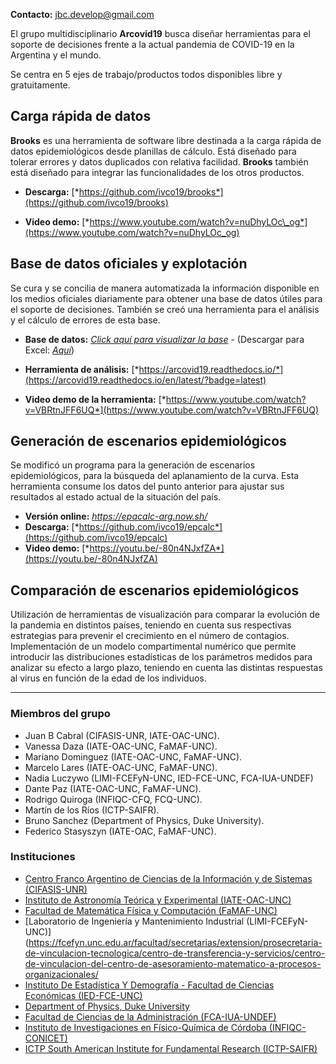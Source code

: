 
**Contacto:** jbc.develop@gmail.com

El grupo multidisciplinario **Arcovid19** busca diseñar herramientas
para el soporte de decisiones frente a la actual pandemia de COVID-19 en
la Argentina y el mundo.

Se centra en 5 ejes de trabajo/productos todos disponibles libre y
gratuitamente.

Carga rápida de datos 
----------------------

**Brooks** es una herramienta de software libre destinada a la carga
rápida de datos epidemiológicos desde planillas de cálculo. Está
diseñado para tolerar errores y datos duplicados con relativa facilidad.
**Brooks** también está diseñado para integrar las funcionalidades de
los otros productos.

-   **Descarga:** [*https://github.com/ivco19/brooks*](https://github.com/ivco19/brooks)

-   **Video demo:** [*https://www.youtube.com/watch?v=nuDhyLOc\_og*](https://www.youtube.com/watch?v=nuDhyLOc_og)

Base de datos oficiales y explotación
-------------------------------------

Se cura y se concilia de manera automatizada la información disponible
en los medios oficiales diariamente para obtener una base de datos
útiles para el soporte de decisiones. También se creó una herramienta
para el análisis y el cálculo de errores de esta base.

-   **Base de datos:** [*Click aquí para visualizar la base*](https://docs.google.com/spreadsheets/d/e/2PACX-1vTfinng5SDBH9RSJMHJk28dUlW3VVSuvqaBSGzU-fYRTVLCzOkw1MnY17L2tWsSOppHB96fr21Ykbyv/pub) -
    (Descargar para Excel: [*Aquí*](https://github.com/ivco19/libs/raw/master/databases/cases.xlsx))

-   **Herramienta de análisis:**
    [*https://arcovid19.readthedocs.io/*](https://arcovid19.readthedocs.io/en/latest/?badge=latest)

-   **Video demo de la herramienta:**
    [*https://www.youtube.com/watch?v=VBRtnJFF6UQ*](https://www.youtube.com/watch?v=VBRtnJFF6UQ)

Generación de escenarios epidemiológicos
----------------------------------------

Se modificó un programa para la generación de escenarios
epidemiológicos, para la búsqueda del aplanamiento de la curva. Esta
herramienta consume los datos del punto anterior para ajustar sus
resultados al estado actual de la situación del país.

-   **Versión online:** *https://epacalc-arg.now.sh/*
-   **Descarga:**
    [*https://github.com/ivco19/epcalc*](https://github.com/ivco19/epcalc)
-   **Video demo:**
    [*https://youtu.be/-80n4NJxfZA*](https://youtu.be/-80n4NJxfZA)


Comparación de escenarios epidemiológicos
-----------------------------------------

Utilización de herramientas de visualización para comparar la evolución
de la pandemia en distintos países, teniendo en cuenta sus respectivas
estrategias para prevenir el crecimiento en el número de contagios.
Implementación de un modelo compartimental numérico que permite
introducir las distribuciones estadísticas de los parámetros medidos
para analizar su efecto a largo plazo, teniendo en cuenta las distintas
respuestas al virus en función de la edad de los individuos.

----

### Miembros del grupo

-   Juan B Cabral (CIFASIS-UNR, IATE-OAC-UNC).
-   Vanessa Daza (IATE-OAC-UNC, FaMAF-UNC).
-   Mariano Dominguez (IATE-OAC-UNC, FaMAF-UNC).
-   Marcelo Lares (IATE-OAC-UNC, FaMAF-UNC).
-   Nadia Luczywo (LIMI-FCEFyN-UNC, IED-FCE-UNC, FCA-IUA-UNDEF)
-   Dante Paz (IATE-OAC-UNC, FaMAF-UNC).
-   Rodrigo Quiroga (INFIQC-CFQ, FCQ-UNC).
-   Martín de los Ríos (ICTP-SAIFR).
-   Bruno Sanchez (Department of Physics, Duke University).
-   Federico Stasyszyn (IATE-OAC, FaMAF-UNC).

### Instituciones

-   [Centro Franco Argentino de Ciencias de la Información y de Sistemas (CIFASIS-UNR)](https://www.cifasis-conicet.gov.ar/)
-   [Instituto de Astronomía Teórica y Experimental (IATE-OAC-UNC)](http://iate.oac.uncor.edu/)
-   [Facultad de Matemática Física y Computación (FaMAF-UNC)](https://www.famaf.unc.edu.ar/)
-   [Laboratorio de Ingeniería y Mantenimiento Industrial
    (LIMI-FCEFyN-UNC)](https://fcefyn.unc.edu.ar/facultad/secretarias/extension/prosecretaria-de-vinculacion-tecnologica/centro-de-transferencia-y-servicios/centro-de-vinculacion-del-centro-de-asesoramiento-matematico-a-procesos-organizacionales/
-   [Instituto De Estadística Y Demografía - Facultad de Ciencias Económicas (IED-FCE-UNC)](http://www.eco.unc.edu.ar/instituto-de-estadistica-y-demografia)
-   [Department of Physics, Duke University](https://phy.duke.edu/)
-   [Facultad de Ciencias de la Administración (FCA-IUA-UNDEF)](https://www.iua.edu.ar/)
-   [Instituto de Investigaciones en Físico-Química de Córdoba (INFIQC-CONICET)](http://infiqc-fcq.psi.unc.edu.ar/)
-   [ICTP South American Institute for Fundamental Research (ICTP-SAIFR)](https://www.ictp-saifr.org/)



